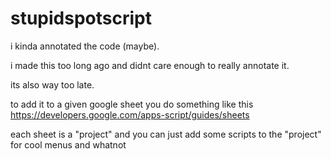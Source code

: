 # stupidspotscript

i kinda annotated the code (maybe).

i made this too long ago and didnt care enough to really annotate it.

its also way too late.


to add it to a given google sheet you do something like this
https://developers.google.com/apps-script/guides/sheets

each sheet is a "project" and you can just add some scripts to the "project" for cool menus and whatnot

